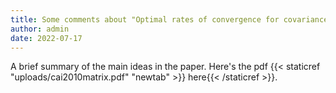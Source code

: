 ```yaml
---
title: Some comments about "Optimal rates of convergence for covariance matrix estimation", by T. Tony Cai, Cun-Hui Zhang, and Harrison H. Zhou. 
author: admin
date: 2022-07-17
---
```


A brief summary of the main ideas in the paper. Here's the pdf {{< staticref "uploads/cai2010matrix.pdf" "newtab" >}} here{{< /staticref >}}.